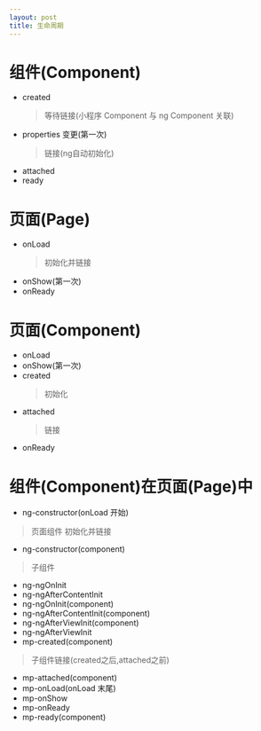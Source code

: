 ```yaml
---
layout: post
title: 生命周期
---
```

# 组件(Component)

- created
  > 等待链接(小程序 Component 与 ng Component 关联)
- properties 变更(第一次)
  > 链接(ng自动初始化)
- attached
- ready

# 页面(Page)

- onLoad
  > 初始化并链接
- onShow(第一次)
- onReady

# 页面(Component)

- onLoad
- onShow(第一次)
- created
  > 初始化
- attached
  > 链接
- onReady


# 组件(Component)在页面(Page)中

- ng-constructor(onLoad 开始)
> 页面组件
> 初始化并链接
- ng-constructor(component)
> 子组件
- ng-ngOnInit
- ng-ngAfterContentInit
- ng-ngOnInit(component)
- ng-ngAfterContentInit(component)
- ng-ngAfterViewInit(component)
- ng-ngAfterViewInit
- mp-created(component)
> 子组件链接(created之后,attached之前)
- mp-attached(component)
- mp-onLoad(onLoad 末尾)
- mp-onShow
- mp-onReady
- mp-ready(component)
